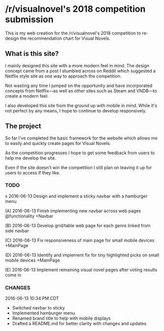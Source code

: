 # /r/visualnovel's 2018 competition submission

This is my web creation for the /r/visualnovel's 2018 competition to re-design the recommendation chart for Visual Novels.

## What is this site?

I mainly designed this site with a more modern feel in mind.
The design concept came from a post I stumbled across on Reddit which suggested a Netflix style site as one way to approach the competition.

Not wasting any time I jumped on the opportunity and have incorporated concepts from Netflix—as well as other sites such as Steam and VNDB—to create a modern feel.

I also developed this site from the ground up with mobile in mind. While it's not perfect by any means, I hope to continue to develop responsively.

## The project

So far I've completed the basic framework for the website which allows me to easily and quickly create pages for Visual Novels.

As the competition progresses I hope to get some feedback from users to help me develop the site.

Even if the site doesn't win the competition I still plan on leaving it up for users to access if they like.

### TODO

x 2016-06-13 Design and implement a sticky navbar with a hamburger menu

(A) 2016-06-13 Finish implementing new navbar across web pages @functionality +Navbar

(B) 2016-06-13 Develop grid/table web page for each genre linked from side navbar

(C) 2016-06-13 Fix responsiveness of main page for small mobile devices +MainPage

(D) 2016-06-13 Identify and implement fix for tiny highlighted picks on small mobile devices +MainPage

(E) 2016-06-13 Implement remaining visual novel pages after voting results come in

### CHANGES

2016-06-13 10:34 PM CDT

- Switched navbar to sticky
- Implemented hamburger menu
- Renamed brand title to help with mobile displays
- Drafted a README.md for better clarity with changes and updates